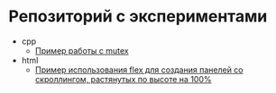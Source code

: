 # Репозиторий с экспериментами

- cpp
    - [Пример работы с mutex](sandboxes/cpp/mutex/README.md)
- html
    - [Пример использования flex для создания панелей со скроллингом, растянутых по высоте на 100%](sandboxes/html/scrollable-panes-flex/README.md)
